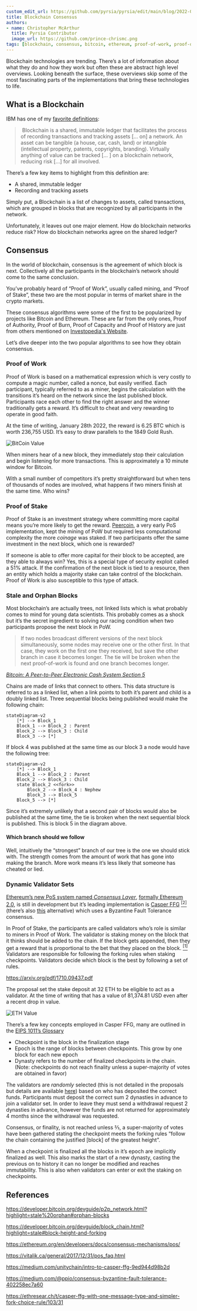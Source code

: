 ```yaml
---
custom_edit_url: https://github.com/pyrsia/pyrsia/edit/main/blog/2022-01-28-blockchain-consensus.md
title: Blockchain Consensus
authors:
- name: Christopher McArthur
  title: Pyrsia Contributor
  image_url: https://github.com/prince-chrismc.png
tags: [blockchain, consensus, bitcoin, ethereum, proof-of-work, proof-of-stake]
---
```


Blockchain technologies are trending. There’s a lot of information about what they do and how they work but often these are abstract high level overviews. Looking beneath the surface, these overviews skip some of the most fascinating parts of the implementations that bring these technologies to life.

## What is a Blockchain

IBM has one of my [favorite definitions](https://www.ibm.com/topics/what-is-blockchain):

> Blockchain is a shared, immutable ledger that facilitates the process of recording transactions and tracking assets \[... on] a network.
> An asset can be tangible (a house, car, cash, land) or intangible (intellectual property, patents, copyrights, branding). Virtually
> anything of value can be tracked \[... ] on a blockchain network, reducing risk \[...] for all involved.

There’s a few key items to highlight from this definition are:

- A shared, immutable ledger
- Recording and tracking assets

Simply put, a Blockchain is a list of changes to assets, called transactions, which are grouped in blocks that are recognized by all participants in the network.

Unfortunately, it leaves out one major element. How do blockchain networks reduce risk? How do blockchain networks agree on the shared ledger?

## Consensus

In the world of blockchain, consensus is the agreement of which block is next. Collectively all the participants in the blockchain’s network
should come to the same conclusion.

You’ve probably heard of “Proof of Work”, usually called mining, and “Proof of Stake”, these two are the most popular in terms of market share
in the crypto markets.

These consensus algorithms were some of the first to be popularized by projects like Bitcoin and Ethereum. These are far from the only ones, Proof of Authority, Proof of Burn, Proof of Capacity and Proof of History are just from others mentioned on [Investopedia's Website](https://www.investopedia.com/terms/c/consensus-mechanism-cryptocurrency.asp).

Let’s dive deeper into the two popular algorithms to see how they obtain consensus.

### Proof of Work

Proof of Work is based on a mathematical expression which is very costly to compute a magic number, called a nonce, but easily verified. Each participant, typically referred to as a miner, begins the calculation with the transitions it’s heard on the network since the last published block. Participants race each other to find the right answer and the winner traditionally gets a reward. It’s difficult to cheat and very rewarding to operate in good faith.

At the time of writing, January 28th 2022, the reward is 6.25 BTC which is worth 236,755 USD. It’s easy to draw parallels to the 1849 Gold Rush.

![BitCoin Value](https://lh4.googleusercontent.com/lbGxZlJRF5GlNLNmbQlnS7Rdk0CHU9w2QjyfghfFLKWOa-bz7ZaEq83AWwVwEd4oJXZgUhyBQxzZ_-_6ytuISeQXU1er77nfwYpdoPgaE_8bvQqKFdsLmUVRbuc9NrePRDTtcZ7YbkqgTq5RMg)

When miners hear of a new block, they immediately stop their calculation and begin listening for more transactions. This is approximately a 10 minute window for Bitcoin.

With a small number of competitors it’s pretty straightforward but when tens of thousands of nodes are involved, what happens if two miners finish at the same time. Who wins?

### Proof of Stake

Proof of Stake is an investment strategy where committing more capital means you’re more likely to get the reward. [Peercoin](https://www.peercoin.net/whitepapers/peercoin-paper.pdf), a very early PoS implementation, kept the mining of PoW but required less computational complexity the more _coinage_ was staked. If two participants offer the same investment in the next block, which one is rewarded?

If someone is able to offer more capital for their block to be accepted, are they able to always win? Yes, this is a special type of security exploit called a 51% attack. If the confirmation of the next block is tied to a resource, then an entity which holds a majority stake can take control of the blockchain. Proof of Work is also susceptible to this type of attack.

### Stale and Orphan Blocks

Most blockchain’s are actually trees, not linked lists which is what probably comes to mind for young data scientists. This probably comes as a shock but it’s the secret ingredient to solving our racing condition when two participants propose the next block in PoW.

> If two nodes broadcast different versions of the next block simultaneously, some
> nodes may receive one or the other first. In that case, they work on the first one they received,
> but save the other branch in case it becomes longer.
> The tie will be broken when the next proof-of-work is found and one branch becomes longer.

[_Bitcoin: A Peer-to-Peer Electronic Cash System Section 5_](https://bitcoin.org/bitcoin.pdf)

Chains are made of links that connect to others. This data structure is referred to as a linked list, when a link
points to both it’s parent and child is a doubly linked list. Three sequential blocks being published would make the following chain:

```mermaid
stateDiagram-v2
    [*] --> Block_1
    Block_1 --> Block_2 : Parent
    Block_2 --> Block_3 : Child
    Block_3 --> [*]
```

If block 4 was published at the same time as our block 3 a node would have the following tree:

```mermaid
stateDiagram-v2
    [*] --> Block_1
    Block_1 --> Block_2 : Parent
    Block_2 --> Block_3 : Child
    state Block_2 <<fork>>
        Block_2 --> Block_4 : Nephew
        Block_3 --> Block_5
    Block_5 --> [*]
```

Since it’s extremely unlikely that a second pair of blocks would also be published at the same time, the tie is broken when the next sequential block is published. This is block 5 in the diagram above.

#### Which branch should we follow

Well, intuitively the “strongest” branch of our tree is the one we should stick with. The strength comes from the amount of work that has gone into making the branch. More work means it’s less likely that someone has cheated or lied.

### Dynamic Validator Sets

[Ethereum’s new PoS system named _Consensus Layer_](https://ethereum.org/en/upgrades/merge), [formally Ethereum 2.0](https://blog.ethereum.org/2022/01/24/the-great-eth2-renaming/), is still in development but it’s leading implementation is [Casper FFG](https://arxiv.org/pdf/1710.09437.pdf) [<sup>\[2\]</sup>](https://eips.ethereum.org/EIPS/eip-1011) (there’s also [this](https://vitalik.ca/general/2018/12/05/cbc_casper.html) alternative) which uses a Byzantine Fault Tolerance consensus.

In Proof of Stake, the participants are called validators who’s role is similar to miners in Proof of Work. The validator is staking money on the block that it thinks should be added to the chain. If the block gets appended, then they get a reward that is proportional to the bet that they placed on the block. [<sup>\[1\]</sup>](https://www.chubbydeveloper.com/ethereum-proof-of-stake-casper-ffg-vs-casper-cbc/)<sup> </sup>Validators are responsible for following the forking rules when staking checkpoints. Validators decide which block is the best by following a set of rules.

<https://arxiv.org/pdf/1710.09437.pdf>

The proposal set the stake deposit at 32 ETH to be eligible to act as a validator. At the time of writing that has a value of 81,374.81 USD even after a recent drop in value.

![ETH Value](https://lh6.googleusercontent.com/yqYvnvnQNbf46dzgQQcndXR8eFjm_LYe-6ND4GslxLlyxtZamkv5q6deQjMVayYz9cHNvzh8UbOwcl4Q897KJEJp_mtCHi0x3WvMWN8b9cG-1zDiLnuQ-lQiBaC2H6D66O-8x2umwhzTkWLbJA)

There’s a few key concepts employed in Casper FFG, many are outlined in the [EIPS 1011’s Glossary](https://eips.ethereum.org/EIPS/eip-1011#glossary)

- Checkpoint is the block in the finalization stage
- Epoch is the range of blocks between checkpoints. This grow by one block for each new epoch
- Dynasty refers to the number of finalized checkpoints in the chain. (Note: checkpoints do not reach finality unless a super-majority of votes are obtained in favor)

The validators are _randomly_ selected (this is not detailed in the proposals but details are available [here](https://github.com/ethereum/casper/blob/4adeffce5709fcf2d36f4bc6ac27bbd62747d032/VALIDATOR_GUIDE.md)) based on who has deposited the correct funds. Participants must deposit the correct sum 2 dynasties in advance to join a validator set. In order to leave they must send a withdrawal request 2 dynasties in advance, however the funds are not returned for approximately 4 months since the withdrawal was requested.

Consensus, or finality, is not reached unless ⅔, a super-majority of votes have been gathered stating the checkpoint meets the forking rules “follow the chain containing the justified \[block] of the greatest height”.

When a checkpoint is finalized all the blocks in it’s epoch are implicitly finalized as well. This also marks the start of a new dynasty, casting the previous on to history it can no longer be modified and reaches immutability. This is also when validators can enter or exit the staking on checkpoints.

## References

<https://developer.bitcoin.org/devguide/p2p_network.html?highlight=stale%20orphan#orphan-blocks>

<https://developer.bitcoin.org/devguide/block_chain.html?highlight=stale#block-height-and-forking>

<https://ethereum.org/en/developers/docs/consensus-mechanisms/pos/>

<https://vitalik.ca/general/2017/12/31/pos_faq.html>

<https://medium.com/unitychain/intro-to-casper-ffg-9ed944d98b2d>

<https://medium.com/@ppio/consensus-byzantine-fault-tolerance-402258ec7a60>

<https://ethresear.ch/t/casper-ffg-with-one-message-type-and-simpler-fork-choice-rule/103/31>
